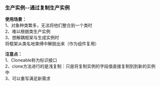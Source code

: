 ### 生产实例--通过复制生产实例
**使用场景：**   
1、对象种类繁多，无法将他们整合到一个类时  
2、难以根据类生产实例  
3、想解耦框架与生成实例时  
将框架从类名地束缚中解脱出来（作为组件复用）   
  
**注意点：**   
1、Cloneable称为标识接口  
2、clone方法进行的是浅复制：只是将复制实例的字段值直接复制到到新的实例中  
3、可以重写满足新需求
